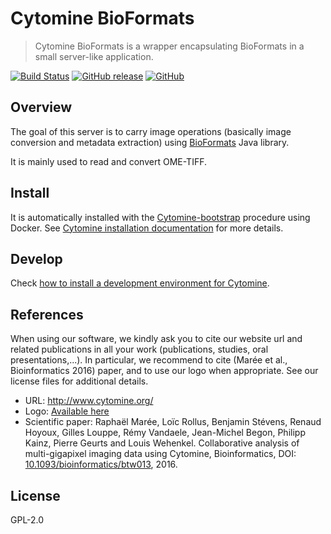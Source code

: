 # Cytomine BioFormats

> Cytomine BioFormats is a wrapper encapsulating BioFormats in a small server-like application.

[![Build Status](https://travis-ci.com/Cytomine-ULiege/Cytomine-BioFormats.svg?branch=master)](https://travis-ci.com/Cytomine-ULiege/Cytomine-BioFormats)
[![GitHub release](https://img.shields.io/github/release/Cytomine-ULiege/Cytomine-BioFormats.svg)](https://github.com/Cytomine-ULiege/Cytomine-BioFormats/releases)
[![GitHub](https://img.shields.io/github/license/Cytomine-ULiege/Cytomine-BioFormats.svg)](https://github.com/Cytomine-ULiege/Cytomine-BioFormats/blob/master/LICENSE)

## Overview

The goal of this server is to carry image operations (basically image conversion and metadata extraction) using [BioFormats](https://www.openmicroscopy.org/bio-formats/) Java library. 

It is mainly used to read and convert OME-TIFF.


## Install 

It is automatically installed with the [Cytomine-bootstrap](https://github.com/Cytomine-ULiege/Cytomine-bootstrap) procedure using Docker. See [Cytomine installation documentation](http://doc.cytomine.be/pages/viewpage.action?pageId=10715266) for more details.

## Develop
Check [how to install a development environment for Cytomine](http://doc.cytomine.be/display/DEVDOC/How+to+install+a+development+environment+for+Cytomine+ULiege+with+Docker).

## References
When using our software, we kindly ask you to cite our website url and related publications in all your work (publications, studies, oral presentations,...). In particular, we recommend to cite (Marée et al., Bioinformatics 2016) paper, and to use our logo when appropriate. See our license files for additional details.

- URL: http://www.cytomine.org/
- Logo: [Available here](https://cytomine.coop/sites/cytomine.coop/files/inline-images/logo-300-org.png)
- Scientific paper: Raphaël Marée, Loïc Rollus, Benjamin Stévens, Renaud Hoyoux, Gilles Louppe, Rémy Vandaele, Jean-Michel Begon, Philipp Kainz, Pierre Geurts and Louis Wehenkel. Collaborative analysis of multi-gigapixel imaging data using Cytomine, Bioinformatics, DOI: [10.1093/bioinformatics/btw013](http://dx.doi.org/10.1093/bioinformatics/btw013), 2016. 

## License

GPL-2.0